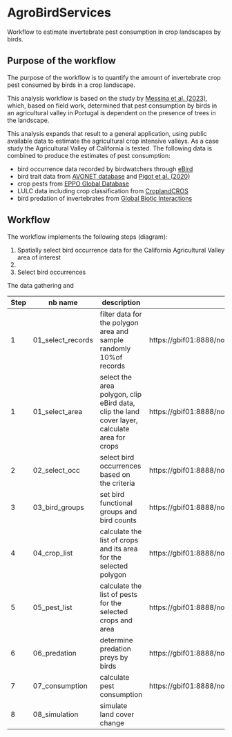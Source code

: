 # AgroBirdServices
Workflow to estimate invertebrate pest consumption in crop landscapes by birds.

## Purpose of the workflow
The purpose of the workflow is to quantify the amount of invertebrate crop pest
consumed by birds in a crop landscape. 

This analysis workflow is based on the study by [Messina et al. (2023)](#), 
which, based on field work, determined that pest consumption by birds in an 
agricultural valley in Portugal is dependent on the presence of trees in the 
landscape.

This analysis expands that result to a general application, using public 
available data to estimate the agricultural crop intensive valleys. As a case
study the Agricultural Valley of California is tested. The following
data is combined to produce the estimates of pest consumption:
- bird occurrence data recorded by birdwatchers through [eBird](https://ebird.org)
- bird trait data from [AVONET database](https://doi.org/10.6084/m9.figshare.16586228.v5) and [Pigot et al. (2020)](https://doi.org/10.1038/s41559-019-1070-4)
- crop pests from [EPPO Global Database](https://gd.eppo.int/)
- LULC data including crop classification from [CroplandCROS](https://croplandcros.scinet.usda.gov/)
- bird predation of invertebrates from [Global Biotic Interactions](https://www.globalbioticinteractions.org/)



## Workflow

The workflow implements the following steps (diagram):

1. Spatially select bird occurrence data for the California Agricultural Valley area of 
interest
2. 
2. Select bird occurrences 

The data gathering and 


| Step | nb name | description | link | status | output |
|------|---------|-------------|------|--------|--------|
| 1 | 01_select_records | filter data for the polygon area and sample randomly 10%of records | https://gbif01:8888/notebooks/projects/TainanMessina/article2/01_select_records_and_area.ipynb | functional | |
| 1 | 01_select_area | select the area polygon, clip eBird data, clip the land cover layer, calculate area for crops | https://gbif01:8888/notebooks/projects/TainanMessina/article2/01_select_area.ipynb | functional | df_points_parquet.csv, crop_data.csv, Cropland_clip1.tif |
| 2 | 02_select_occ | select bird occurrences based on the criteria | https://gbif01:8888/notebooks/projects/TainanMessina/article2/02_select_occ.ipynb | functional | eBird_sel.csv |
| 3 | 03_bird_groups | set bird functional groups and bird counts | https://gbif01:8888/notebooks/projects/TainanMessina/article2/03_bird_groups.ipynb | TODO |
| 4 | 04_crop_list | calculate the list of crops and its area for the selected polygon |https://gbif01:8888/notebooks/projects/TainanMessina/article2/04_crop_list.ipynb | TODO |
| 5 | 05_pest_list | calculate the list of pests for the selected crops and area |https://gbif01:8888/notebooks/projects/TainanMessina/article2/05_pest_list.ipynb | funtcional | eppo_crop_pest_data.csv |
| 6 | 06_predation | determine predation preys by birds | https://gbif01:8888/notebooks/projects/TainanMessina/article2/06_predation.ipynb | functional | bird_prey.csv |
| 7 | 07_consumption | calculate pest consumption | https://gbif01:8888/notebooks/projects/TainanMessina/article2/07_consumption.ipynb | TODO |
| 8 | 08_simulation | simulate land cover change | | TODO |
